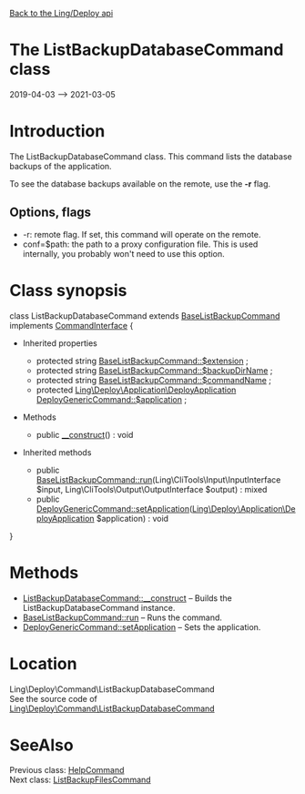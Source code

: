 [Back to the Ling/Deploy api](https://github.com/lingtalfi/Deploy/blob/master/doc/api/Ling/Deploy.md)



The ListBackupDatabaseCommand class
================
2019-04-03 --> 2021-03-05






Introduction
============

The ListBackupDatabaseCommand class.
This command lists the database backups of the application.

To see the database backups available on the remote, use the **-r** flag.




Options, flags
-------------
- -r: remote flag. If set, this command will operate on the remote.
- conf=$path: the path to a proxy configuration file. This is used internally, you probably won't need to use this option.



Class synopsis
==============


class <span class="pl-k">ListBackupDatabaseCommand</span> extends [BaseListBackupCommand](https://github.com/lingtalfi/Deploy/blob/master/doc/api/Ling/Deploy/Command/BaseListBackupCommand.md) implements [CommandInterface](https://github.com/lingtalfi/CliTools/blob/master/doc/api/Ling/CliTools/Command/CommandInterface.md) {

- Inherited properties
    - protected string [BaseListBackupCommand::$extension](#property-extension) ;
    - protected string [BaseListBackupCommand::$backupDirName](#property-backupDirName) ;
    - protected string [BaseListBackupCommand::$commandName](#property-commandName) ;
    - protected [Ling\Deploy\Application\DeployApplication](https://github.com/lingtalfi/Deploy/blob/master/doc/api/Ling/Deploy/Application/DeployApplication.md) [DeployGenericCommand::$application](#property-application) ;

- Methods
    - public [__construct](https://github.com/lingtalfi/Deploy/blob/master/doc/api/Ling/Deploy/Command/ListBackupDatabaseCommand/__construct.md)() : void

- Inherited methods
    - public [BaseListBackupCommand::run](https://github.com/lingtalfi/Deploy/blob/master/doc/api/Ling/Deploy/Command/BaseListBackupCommand/run.md)(Ling\CliTools\Input\InputInterface $input, Ling\CliTools\Output\OutputInterface $output) : mixed
    - public [DeployGenericCommand::setApplication](https://github.com/lingtalfi/Deploy/blob/master/doc/api/Ling/Deploy/Command/DeployGenericCommand/setApplication.md)([Ling\Deploy\Application\DeployApplication](https://github.com/lingtalfi/Deploy/blob/master/doc/api/Ling/Deploy/Application/DeployApplication.md) $application) : void

}






Methods
==============

- [ListBackupDatabaseCommand::__construct](https://github.com/lingtalfi/Deploy/blob/master/doc/api/Ling/Deploy/Command/ListBackupDatabaseCommand/__construct.md) &ndash; Builds the ListBackupDatabaseCommand instance.
- [BaseListBackupCommand::run](https://github.com/lingtalfi/Deploy/blob/master/doc/api/Ling/Deploy/Command/BaseListBackupCommand/run.md) &ndash; Runs the command.
- [DeployGenericCommand::setApplication](https://github.com/lingtalfi/Deploy/blob/master/doc/api/Ling/Deploy/Command/DeployGenericCommand/setApplication.md) &ndash; Sets the application.





Location
=============
Ling\Deploy\Command\ListBackupDatabaseCommand<br>
See the source code of [Ling\Deploy\Command\ListBackupDatabaseCommand](https://github.com/lingtalfi/Deploy/blob/master/Command/ListBackupDatabaseCommand.php)



SeeAlso
==============
Previous class: [HelpCommand](https://github.com/lingtalfi/Deploy/blob/master/doc/api/Ling/Deploy/Command/HelpCommand.md)<br>Next class: [ListBackupFilesCommand](https://github.com/lingtalfi/Deploy/blob/master/doc/api/Ling/Deploy/Command/ListBackupFilesCommand.md)<br>
